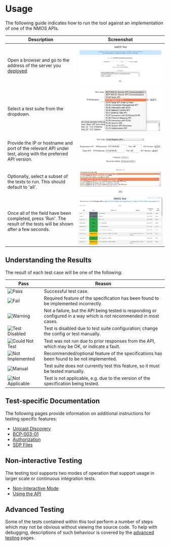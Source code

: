 # Usage

The following guide indicates how to run the tool against an implementation of one of the NMOS APIs.

Description | Screenshot
--- | ---
Open a browser and go to the address of the server you [deployed](1.0.%20Installation.md). | ![Testing Tool Launcher](../assets/images/initial-launch.png "Testing Tool Launcher")
Select a test suite from the dropdown. | ![Test Suite Dropdown](../assets/images/test-dropdown.png "Test Suite Dropdown")
Provide the IP or hostname and port of the relevant API under test, along with the preferred API version. | ![Test Configuration](../assets/images/test-setup.png "Test Configuration")
Optionally, select a subset of the tests to run. This should default to 'all'. | ![Test Selection](../assets/images/test-selection.png "Test Selection")
Once all of the field have been completed, press 'Run'. The result of the tests will be shown after a few seconds. |![Example Results Window](../assets/images/test-results.png "Example Results Window")

## Understanding the Results

The result of each test case will be one of the following:

| Pass | Reason |
| - | - |
| ![Pass](https://place-hold.it/128x32/28a745.png?text=Pass&fontsize=12&bold) | Successful test case. |
| ![Fail](https://place-hold.it/128x32/dc3545.png?text=Fail&fontsize=12&bold) | Required feature of the specification has been found to be implemented incorrectly. |
| ![Warning](https://place-hold.it/128x32/ffc107.png?text=Warning&fontsize=12&bold) | Not a failure, but the API being tested is responding or configured in a way which is not recommended in most cases. |
| ![Test Disabled](https://place-hold.it/128x32/ffc107.png?text=Test%20Disabled&fontsize=12&bold) | Test is disabled due to test suite configuration; change the config or test manually. |
| ![Could Not Test](https://place-hold.it/128x32/ffc107.png?text=Could%20Not%20Test&fontsize=12&bold) | Test was not run due to prior responses from the API, which may be OK, or indicate a fault. |
| ![Not Implemented](https://place-hold.it/128x32/ffc107.png?text=Not%20Implemented&fontsize=12&bold) | Recommended/optional feature of the specifications has been found to be not implemented. |
| ![Manual](https://place-hold.it/128x32/007bff.png?text=Manual&fontsize=12&bold) | Test suite does not currently test this feature, so it must be tested manually. |
| ![Not Applicable](https://place-hold.it/128x32/6c757d.png?text=Not%20Applicable&fontsize=12&bold) | Test is not applicable, e.g. due to the version of the specification being tested. |

## Test-specific Documentation

The following pages provide information on additional instructions for testing specific features:

- [Unicast Discovery](2.1.%20Usage%20-%20Testing%20Unicast%20Discovery.md)
- [BCP-003-01](2.2.%20Usage%20-%20Testing%20BCP-003-01%20TLS.md)
- [Authorization](2.3.%20Usage%20-%20Testing%20IS-10%20Authorization.md)
- [SDP Files](2.4.%20Usage%20-%20Testing%20of%20SDP%20Files.md)

## Non-interactive Testing

The testing tool supports two modes of operation that support usage in larger scale or continuous integration tests.

- [Non-Interactive Mode](2.5.%20Usage%20-%20Non-Interactive%20Mode.md)
- [Using the API](2.6.%20Usage%20-%20Using%20the%20API.md)

## Advanced Testing

Some of the tests contained within this tool perform a number of steps which may not be obvious without viewing the source code. To help with debugging, descriptions of such behaviour is covered by the [advanced testing](6.0.%20Advanced%20Testing.md) pages.
